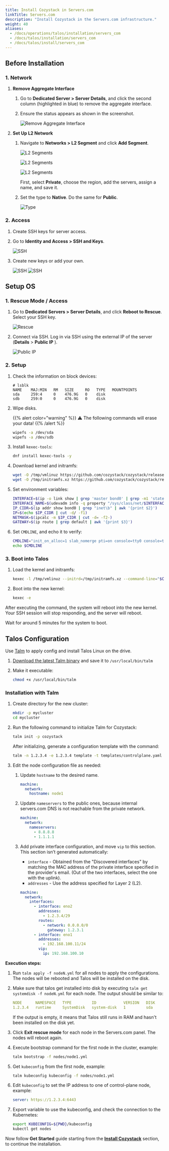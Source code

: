 ```yaml
---
title: Install Cozystack in Servers.com
linkTitle: Servers.com
description: "Install Cozystack in the Servers.com infrastructure."
weight: 40
aliases:
  - /docs/operations/talos/installation/servers_com
  - /docs/talos/installation/servers_com
  - /docs/talos/install/servers_com
---
```


## Before Installation

### 1. Network

1.  **Remove Aggregate Interface**

    1.  Go to **Dedicated Server > Server Details**, and click the second column (highlighted in blue) to remove the aggregate interface.

    1.  Ensure the status appears as shown in the screenshot.

        ![Remove Aggregate Interface](img/remove_aggregate_interface.png)

1.  **Set Up L2 Network**

    1.  Navigate to **Networks > L2 Segment** and click **Add Segment**.

        ![L2 Segments](img/l2_segments1.png)

        ![L2 Segments](img/l2_segments2.png)

        ![L2 Segments](img/l2_segments3.png)

        First, select **Private**, choose the region, add the servers, assign a name, and save it.

    1.  Set the type to **Native**.
        Do the same for **Public**.

        ![Type](img/type_native.png)

### 2. Access

1.  Create SSH keys for server access.

1.  Go to **Identity and Access > SSH and Keys**.

    ![SSH](img/ssh_gpg_keys1.png)

1.  Create new keys or add your own.

    ![SSH](img/ssh_gpg_keys2.png)
    ![SSH](img/ssh_gpg_keys3.png)

## Setup OS

### 1. Rescue Mode / Access

1.  Go to **Dedicated Servers > Server Details**, and click **Reboot to Rescue**. Select your SSH key.

    ![Rescue](img/rescue.png)

1.  Connect via SSH. Log in via SSH using the external IP of the server (**Details** > **Public IP** ).

    ![Public IP](img/public_ip.png)

### 2. Setup

1.  Check the information on block devices:

    ```console
    # lsblk
    NAME    MAJ:MIN   RM   SIZE     RO   TYPE   MOUNTPOINTS
    sda     259:4     0    476.9G   0    disk
    sdb     259:0     0    476.9G   0    disk
    ```

1.  Wipe disks.

    {{% alert color="warning" %}}
    :warning: The following commands will erase your data!
    {{% /alert %}}

    ```bash
    wipefs -a /dev/sda
    wipefs -a /dev/sdb
    ```

1.  Install `kexec-tools`:

    ```bash
    dnf install kexec-tools -y
    ```

1.  Download kernel and initramfs:

    ```bash
    wget -O /tmp/vmlinuz https://github.com/cozystack/cozystack/releases/latest/download/kernel-amd64
    wget -O /tmp/initramfs.xz https://github.com/cozystack/cozystack/releases/latest/download/initramfs-metal-amd64.xz
    ```

1.  Set environment variables:

    ```bash
    INTERFACE=$(ip -o link show | grep 'master bond0' | grep -m1 'state UP' | awk -F': ' '{print $2}')
    INTERFACE_NAME=$(udevadm info -q property "/sys/class/net/$INTERFACE" | grep "ID_NET_NAME_ONBOARD=" | cut -d'=' -f2)
    IP_CIDR=$(ip addr show bond0 | grep "inet\b" | awk '{print $2}')
    IP=$(echo $IP_CIDR | cut -d/ -f1)
    NETMASK=$(ipcalc -m $IP_CIDR | cut -d= -f2-)
    GATEWAY=$(ip route | grep default | awk '{print $3}')
    ```

1.  Set `CMDLINE`, and echo it to verify:

    ```bash
    CMDLINE="init_on_alloc=1 slab_nomerge pti=on console=tty0 console=ttyS0 printk.devkmsg=on talos.platform=metal ip=${IP}::${GATEWAY}:${NETMASK}::${INTERFACE_NAME}:::::"
    echo $CMDLINE
    ```

### 3. Boot into Talos

1.  Load the kernel and initramfs:

    ```bash
    kexec -l /tmp/vmlinuz --initrd=/tmp/initramfs.xz --command-line="$CMDLINE"
    ```

1.  Boot into the new kernel:

    ```bash
    kexec -e
    ```

After executing the command, the system will reboot into the new kernel.
Your SSH session will stop responding, and the server will reboot.

Wait for around 5 minutes for the system to boot.

## Talos Configuration

Use [Talm](https://github.com/cozystack/talm) to apply config and install Talos Linux on the drive.

1. [Download the latest Talm binary](https://github.com/cozystack/talm/releases/latest) and save it to `/usr/local/bin/talm`

1. Make it executable:

   ```bash
   chmod +x /usr/local/bin/talm
   ```

### Installation with Talm

1. Create directory for the new cluster:

   ```bash
   mkdir -p mycluster
   cd mycluster
   ```

1. Run the following command to initialize Talm for Cozystack:

   ```bash
   talm init -p cozystack
   ```

   After initializing, generate a configuration template with the command:

   ```bash
   talm -n 1.2.3.4 -e 1.2.3.4 template -t templates/controlplane.yaml -i > nodes/nodeN.yaml
   ```

1. Edit the node configuration file as needed:

   1.  Update `hostname` to the desired name.
       ```yaml
       machine:
         network:
           hostname: node1
       ```

   1.  Update `nameservers` to the public ones, because internal servers.com DNS is not reachable from the private network.
       ```yaml
       machine:
         network:
           nameservers:
             - 8.8.8.8
             - 1.1.1.1
       ```

   1.  Add private interface configuration, and move `vip` to this section. This section isn’t generated automatically:
       -   `interface` - Obtained from the "Discovered interfaces" by matching the MAC address of the private interface specified in the provider's email.
           (Out of the two interfaces, select the one with the uplink).
       -   `addresses` - Use the address specified for Layer 2 (L2).

       ```yaml
       machine:
         network:
           interfaces:
             - interface: eno2
               addresses:
                 - 1.2.3.4/29
               routes:
                 - network: 0.0.0.0/0
                   gateway: 1.2.3.1
             - interface: eno1
               addresses:
                 - 192.168.100.11/24
               vip:
                 ip: 192.168.100.10
       ```

**Execution steps:**

1.   Run `talm apply -f nodeN.yml` for all nodes to apply the configurations. The nodes will be rebooted and Talos will be installed on the disk.

1.   Make sure that talos get installed into disk by executing `talm get systemdisk -f nodeN.yml` for each node. The output should be similar to:
     ```yaml
     NODE      NAMESPACE   TYPE         ID            VERSION   DISK
     1.2.3.4   runtime     SystemDisk   system-disk   1         sda
     ```

     If the output is empty, it means that Talos still runs in RAM and hasn't been installed on the disk yet.
1.   Click **Exit rescue mode** for each node in the Servers.com panel. The nodes will reboot again.

1.   Execute bootstrap command for the first node in the cluster, example:
     ```bash
     talm bootstrap -f nodes/node1.yml
     ```

1.   Get `kubeconfig` from the first node, example:
     ```bash
     talm kubeconfig kubeconfig -f nodes/node1.yml
     ```

1.   Edit `kubeconfig` to set the IP address to one of control-plane node, example:
     ```yaml
     server: https://1.2.3.4:6443
     ```

1.   Export variable to use the kubeconfig, and check the connection to the Kubernetes:
     ```bash
     export KUBECONFIG=${PWD}/kubeconfig
     kubectl get nodes
     ```

Now follow **Get Started** guide starting from the [**Install Cozystack**](/docs/getting-started/install-cozystack) section, to continue the installation.

